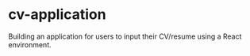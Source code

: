 # cv-application
Building an application for users to input their CV/resume using a React environment. 
